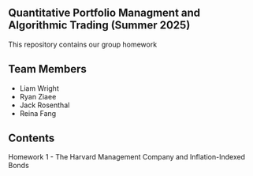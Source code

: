 ## Quantitative Portfolio Managment and Algorithmic Trading (Summer 2025)
This repository contains our group homework

## Team Members
 - Liam Wright
 - Ryan Ziaee
 - Jack Rosenthal
 - Reina Fang

## Contents
Homework 1 - The Harvard Management Company and Inflation-Indexed Bonds
